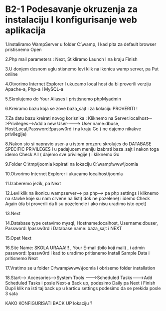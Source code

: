 B2-1 Podesavanje okruzenja za instalaciju I konfigurisanje web aplikacija
=========================================================================

1.Instaliramo WampServer u folder C:\wamp, I kad pita za default browser pristisnemo Open

2.Php mail parameters : Next, Stikliramo Launch I na kraju Finish

3.U donjem desnom uglu stisnemo levi klik na ikonicu wamp server, pa Put online

4.Otvorimo Internet Explorer I ukucamo local host da bi proverili verziju Apache-a, Php-a I MySQL-a

5.Skrolujemo do Your Aliases  I pristisnemo phpMyadmin

6.Kreiramo bazu koja se zove baza_sajt i za kolaciju PROVERITI !

7.Za datu bazu kreirati novog korisnika : Kliknemo na Server:localhost-->Privileges-->Add a new User----> User name:dbuse, Host:Local,Password:!passw0rd
  i na kraju Go ( ne dajemo nikakve privilegije)

8.Nakon sto si napravio user-a u istom prozoru skrolujes do DATABASE SPECIFIC PRIVILEGES i u padajucem meniju izabrati baza\_sajt i nakon toga idemo 
  Check All ( dajemo sve privilegije ) i kliknemo Go

9.Folder C:\tmp\joomla kopirati na lokaciju C:\wamp\www\joomla 

10.Otvorimo Internet Explorer i ukucamo localhost/joomla 

11.Izaberemo jezik, pa Next

12.Levi klik na ikonicu wampserver--> pa php--> pa php settings i kliknemo na stavke koje su nam crvene na listi( dok ne pozelene) i idemo Check Again 
(da bi proverili da li su pozelenele  i ako nisu uradimo isto opet)

13.Next

14.Database type ostavimo mysql, Hostname:localhost, Username:dbuser, Password: !passw0rd i Database name: baza_sajt i NEXT

15.Opet Next

16.Site Name: SKOLA URAAA!!!  , Your E-mail:(bilo koji mail) , i admin password: !passw0rd i kad to uradimo pritisnemo Install Sample Data i pritisnemo Next

17.Vratimo se u folder C:\wamp\www\joomla i obrisemo folder installation

18.Start--> Accesories-->System Tools --->Scheduled Tasks--->Add Scheduled Tasks i posle Next-a Back up, podesimo Daily pa Next i Finish
	Dupli klik na isti taj back up u karticu settings podesimo da se prekida posle 3 sata 

           
  KAKO KONFIGURISATI BACK UP lokaciju ?
